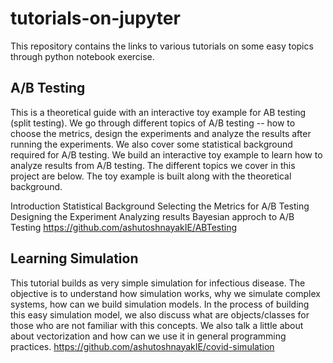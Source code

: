 # tutorials-on-jupyter
This repository contains the links to various tutorials on some easy topics through python notebook exercise.

## A/B Testing
This is a theoretical guide with an interactive toy example for AB testing (split testing). We go through different topics of A/B testing -- how to choose the metrics, design the experiments and analyze the results after running the experiments. We also cover some statistical background required for A/B testing. We build an interactive toy example to learn how to analyze results from A/B testing. The different topics we cover in this project are below. The toy example is built along with the theoretical background.

Introduction
Statistical Background
Selecting the Metrics for A/B Testing
Designing the Experiment
Analyzing results
Bayesian approch to A/B Testing
https://github.com/ashutoshnayakIE/ABTesting

## Learning Simulation
This tutorial builds as very simple simulation for infectious disease. The objective is to understand how simulation works, why we simulate complex systems, how can we build simulation models. In the process of building this easy simulation model, we also discuss what are objects/classes for those who are not familiar with this concepts. We also talk a little about about vectorization and how can we use it in general programming practices.
https://github.com/ashutoshnayakIE/covid-simulation
